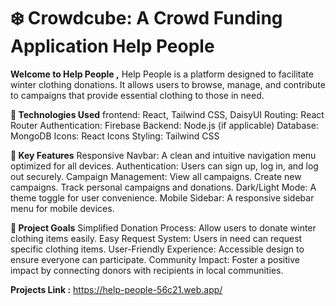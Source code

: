# ❄️ Crowdcube: A Crowd Funding Application Help People 

**Welcome to Help People ,** Help People is a platform designed to facilitate winter clothing donations. It allows users to browse, manage, and contribute to campaigns that provide essential clothing to those in need.

**🚀 Technologies Used**
frontend: React, Tailwind CSS, DaisyUI
Routing: React Router
Authentication: Firebase
Backend: Node.js (if applicable)
Database: MongoDB
Icons: React Icons
Styling: Tailwind CSS

**🚀 Key Features**
Responsive Navbar: A clean and intuitive navigation menu optimized for all devices.
Authentication: Users can sign up, log in, and log out securely.
Campaign Management:
View all campaigns.
Create new campaigns.
Track personal campaigns and donations.
Dark/Light Mode: A theme toggle for user convenience.
Mobile Sidebar: A responsive sidebar menu for mobile devices.


**🎯 Project Goals**
Simplified Donation Process: Allow users to donate winter clothing items easily.
Easy Request System: Users in need can request specific clothing items.
User-Friendly Experience: Accessible design to ensure everyone can participate.
Community Impact: Foster a positive impact by connecting donors with recipients in local communities.

**Projects Link :** https://help-people-56c21.web.app/
